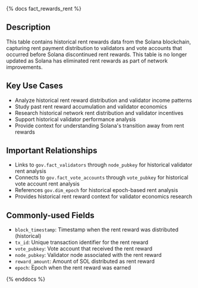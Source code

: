{% docs fact_rewards_rent %}

## Description
This table contains historical rent rewards data from the Solana blockchain, capturing rent payment distribution to validators and vote accounts that occurred before Solana discontinued rent rewards. This table is no longer updated as Solana has eliminated rent rewards as part of network improvements.

## Key Use Cases
- Analyze historical rent reward distribution and validator income patterns
- Study past rent reward accumulation and validator economics
- Research historical network rent distribution and validator incentives
- Support historical validator performance analysis
- Provide context for understanding Solana's transition away from rent rewards

## Important Relationships
- Links to `gov.fact_validators` through `node_pubkey` for historical validator rent analysis
- Connects to `gov.fact_vote_accounts` through `vote_pubkey` for historical vote account rent analysis
- References `gov.dim_epoch` for historical epoch-based rent analysis
- Provides historical rent reward context for validator economics research

## Commonly-used Fields
- `block_timestamp`: Timestamp when the rent reward was distributed (historical)
- `tx_id`: Unique transaction identifier for the rent reward
- `vote_pubkey`: Vote account that received the rent reward
- `node_pubkey`: Validator node associated with the rent reward
- `reward_amount`: Amount of SOL distributed as rent reward
- `epoch`: Epoch when the rent reward was earned

{% enddocs %} 